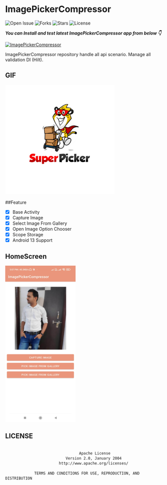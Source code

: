 # ImagePickerCompressor

![Open Issue](https://img.shields.io/github/issues/webaddicted/ImagePickerCompressor)
![Forks](https://img.shields.io/github/forks/webaddicted/ImagePickerCompressor)
![Stars](https://img.shields.io/github/stars/webaddicted/ImagePickerCompressor)
![License](https://img.shields.io/github/license/webaddicted/ImagePickerCompressor)

***You can Install and test latest ImagePickerCompressor app from below 👇***

[![ImagePickerCompressor](https://img.shields.io/badge/Image%20Picker%20Compressor-Apk-brightgreen.svg?style=for-the-badge&logo=android)](https://github.com/webaddicted/ImagePickerCompressor/blob/main/apk/app.apk)

ImagePickerCompressor repository handle all api scenario. Manage all validation DI (Hilt).

<!-- ## GIF -->
<!-- <img src="https://github.com/webaddicted/ImagePickerCompressor/raw/main/screenshot/logo.png" width="305"> -->

## GIF
<img src="https://github.com/webaddicted/ImagePickerCompressor/raw/main/screenshot/logo.png" width="350">

##Feature

- [x] Base Activity
- [x] Capture Image
- [x] Select Image From Gallery
- [x] Open Image Option Chooser 
- [x] Scope Storage
- [x] Android 13 Support

## HomeScreen
<img src="https://github.com/webaddicted/ImagePickerCompressor/raw/main/screenshot/home.jpg" height="500">

## LICENSE
```

                                 Apache License
                           Version 2.0, January 2004
                        http://www.apache.org/licenses/

             TERMS AND CONDITIONS FOR USE, REPRODUCTION, AND DISTRIBUTION

```


